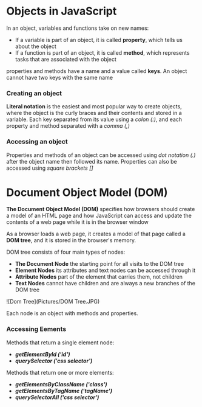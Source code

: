 # Objects in JavaScript


In an object, variables and functions take on new names:
* If a variable is part of an object, it is called **property**, which tells us about the object
* If a function is part of an object, it is called **method**, which represents tasks that are associated with the object

properties and methods have a name and a value called **keys**. An object cannot have two keys with the same name

### Creating an object
**Literal notation** is the easiest and most popular way to create objects, where the object is the curly braces and their contents and stored in a variable. Each key separated from its value using a *colon (:)*, and each property and method separated with a *comma (,)*

### Accessing an object
Properties and methods of an object can be accessed using *dot notation (.)* after the object name then followed its name. Properties can also be accessed using *square brackets []*



# Document Object Model (DOM)

**The Document Object Model (DOM)** specifies how browsers should create a model of an HTML page and how JavaScript can access and update the contents of a web page while it is in the browser window

As a browser loads a web page, it creates a model of that page called a **DOM tree**, and it is stored in the browser's memory.

DOM tree consists of four main types of nodes:
* **The Document Node** the starting point for all visits to the DOM tree
* **Element Nodes** its attributes and text nodes can be accessed through it
* **Attribute Nodes** part of the element that carries them, not children
* **Text Nodes** cannot have children and are always a new branches of the DOM tree

![Dom Tree](Pictures/DOM Tree.JPG)

Each node is an object with methods and properties.

### Accessing Eements

Methods that return a single element node:
* ***getElementByld ('id')***
* ***querySelector ('css selector')***

Methods that return one or more elements:
* ***getElementsByClassName ('class')***
* ***getElementsByTagName ('tagName')***
* ***querySelectorAll ('css selector')***